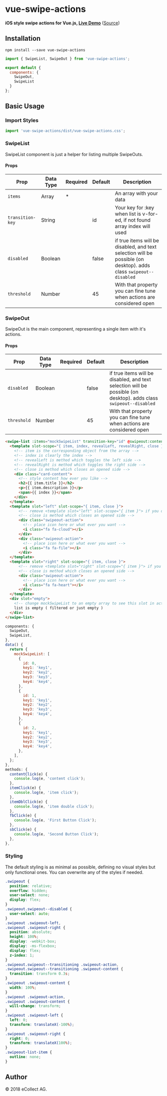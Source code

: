 # vue-swipe-actions

**iOS style swipe actions for Vue.js, [Live Demo](https://ecollect.github.io/vue-swipe-actions/)** ([Source](https://github.com/eCollect/vue-swipe-actions/blob/master/src/App.vue))

## Installation

```
npm install --save vue-swipe-actions
```

```js
import { SwipeList, SwipeOut } from 'vue-swipe-actions';

export default {
  components: {
    SwipeOut,
    SwipeList
  }
};
```

## Basic Usage

### Import Styles

```javascript
import 'vue-swipe-actions/dist/vue-swipe-actions.css';
```

### SwipeList

SwipeList component is just a helper for listing multiple SwipeOuts.

#### Props

| Prop             | Data Type | Required|Default| Description        |
| ---------------- | --------- |-------- |-------|------------------ |
| `items`          | Array     | *       |       | An array with your data |
| `transition-key` | String    |         |id     | Your key for :key when list is v-for-ed, if not found array index will used|
| `disabled`       | Boolean   |         |false  | if true items will be disabled, and text selection will be possible (on desktop). adds class ``swipeout--disabled``  |
| `threshold`      | Number    |         |45     | With that property you can fine tune when actions are considered open |

### SwipeOut

SwipeOut is the main component, representing a single item with it's actions.

#### Props

| Prop             | Data Type | Required|Default| Description        |
| ---------------- | --------- |-------- |-------|------------------ |
| `disabled`       | Boolean   |         |false  | if true items will be disabled, and text selection will be possible (on desktop). adds class ``swipeout--disabled``  |
| `threshold`      | Number    |         |45     | With that property you can fine tune when actions are considered open |

```html
<swipe-list :items="mockSwipeList" transition-key="id" @swipeout:contentclick="contentClick" @swipeout:click="itemClick" @swipeout:doubleclick="itemDblClick">
  <template slot-scope="{ item, index, revealLeft, revealRight, close }">
    <!-- item is the corresponding object from the array -->
    <!-- index is clearly the index -->
    <!-- revealLeft is method which toggles the left side -->
    <!-- revealRight is method which toggles the right side -->
    <!-- close is method which closes an opened side -->
    <div class="card-content">
      <!-- style content how ever you like -->
      <h2>{{ item.title }}</h2>
      <p>{{ item.description }}</p>
      <span>{{ index }}</span>
    </div>
  </template>
  <template slot="left" slot-scope="{ item, close }">
      <!-- remove <template slot="left" slot-scope="{ item }"> if you dont wanna have left swipe side  -->
      <!-- close is method which closes an opened side -->
      <div class="swipeout-action">
        <!-- place icon here or what ever you want -->
        <i class="fa fa-cloud"></i>
      </div>
      <div class="swipeout-action">
        <!-- place icon here or what ever you want -->
        <i class="fa fa-file"></i>
      </div>
  </template>
  <template slot="right" slot-scope="{ item, close }">
      <!-- remove <template slot="right" slot-scope="{ item }"> if you dont wanna have right swipe side  -->
      <!-- close is method which closes an opened side -->
      <div class="swipeout-action">
        <!-- place icon here or what ever you want -->
        <i class="fa fa-heart"></i>
      </div>
  </template>
  <div slot="empty">
    <!-- change mockSwipeList to an empty array to see this slot in action  -->
    list is empty ( filtered or just empty )
  </div>
</swipe-list>
```

```js
components: {
  SwipeOut,
  SwipeList,
},
data() {
  return {
    mockSwipeList: [
      {
        id: 0,
        key1: 'key1',
        key2: 'key2',
        key3: 'key3',
        key4: 'key4',
      },
      {
        id: 1,
        key1: 'key1',
        key2: 'key2',
        key3: 'key3',
        key4: 'key4',
      },
      {
        id: 2,
        key1: 'key1',
        key2: 'key2',
        key3: 'key3',
        key4: 'key4',
      },
    ],
  };
},
methods: {
  contentClick(e) {
    console.log(e, 'content click');
  },
  itemClick(e) {
    console.log(e, 'item click');
  },
  itemDblClick(e) {
    console.log(e, 'item double click');
  },
  fbClick(e) {
    console.log(e, 'First Button Click');
  },
  sbClick(e) {
    console.log(e, 'Second Button Click');
  },
},
```

### Styling

The default styling is as minimal as possible, defining no visual styles but only functional ones.
You can overwrite any of the styles if needed.

```css
.swipeout {
  position: relative;
  overflow: hidden;
  user-select: none;
  display: flex;
}
.swipeout.swipeout--disabled {
  user-select: auto;
}
.swipeout .swipeout-left,
.swipeout .swipeout-right {
  position: absolute;
  height: 100%;
  display: -webkit-box;
  display: -ms-flexbox;
  display: flex;
  z-index: 1;
}
.swipeout.swipeout--transitioning .swipeout-action,
.swipeout.swipeout--transitioning .swipeout-content {
  transition: transform 0.3s;
}
.swipeout .swipeout-content {
  width: 100%;
}
.swipeout .swipeout-action,
.swipeout .swipeout-content {
  will-change: transform;
}
.swipeout .swipeout-left {
  left: 0;
  transform: translateX(-100%);
}
.swipeout .swipeout-right {
  right: 0;
  transform: translateX(100%);
}
.swipeout-list-item {
  outline: none;
}
```

## Author

&#169; 2018 eCollect AG.
